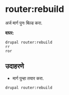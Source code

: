 # router:rebuild
अर्ज मार्ग पुनः बिल्ड करा.

**वापर:**
```
drupal router:rebuild
rr
ror
```

## उदाहरणे
* मार्ग पुन्हा तयार करा.
```
drupal router:rebuild
```
